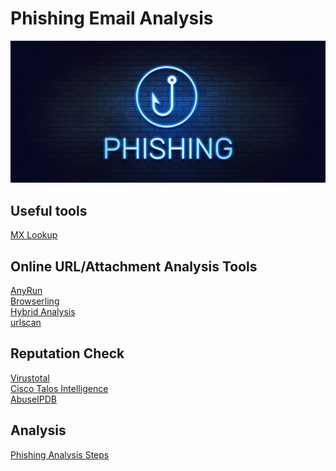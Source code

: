 # Phishing Email Analysis
![phishing](https://github.com/LetsDefend/Phishing-Email-Analysis/blob/main/phishing.jpg)

## Useful tools
[MX Lookup](https://mxtoolbox.com/ "MX Lookup")

## Online URL/Attachment Analysis Tools
[AnyRun](https://app.any.run/ "AnyRun")\
[Browserling](https://www.browserling.com/ "Browserling")\
[Hybrid Analysis](https://www.hybrid-analysis.com/ "Hybrid Analysis")\
[urlscan](https://urlscan.io/ "urlscan")


## Reputation Check
[Virustotal](https://www.virustotal.com/gui/ "Virustotal")\
[Cisco Talos Intelligence](https://talosintelligence.com/ "Cisco Talos Intelligence")\
[AbuseIPDB](https://www.abuseipdb.com/ "AbuseIPDB")

## Analysis
[Phishing Analysis Steps](https://app.letsdefend.io/academy/lesson/Phishing-Attack/ "Phishing Analysis Steps")
